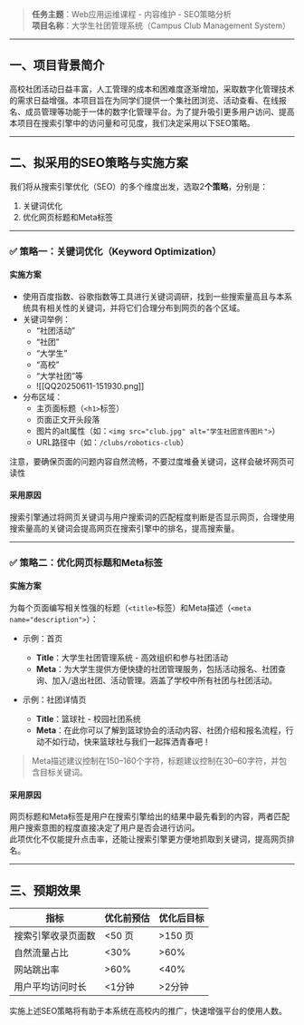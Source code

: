 > **任务主题**：Web应用运维课程 - 内容维护 - SEO策略分析  
> **项目名称**：大学生社团管理系统（Campus Club Management System）

---

## 一、项目背景简介

高校社团活动日益丰富，人工管理的成本和困难度逐渐增加，采取数字化管理技术的需求日益增强。本项目旨在为同学们提供一个集社团浏览、活动查看、在线报名、成员管理等功能于一体的数字化管理平台。为了提升吸引更多用户访问、提高本项目在搜索引擎中的访问量和可见度，我们决定采用以下SEO策略。

---

## 二、拟采用的SEO策略与实施方案

我们将从搜索引擎优化（SEO）的多个维度出发，选取2**个策略**，分别是：

1. 关键词优化    
2. 优化网页标题和Meta标签

---

### ✅ 策略一：关键词优化（Keyword Optimization）

#### 实施方案

- 使用百度指数、谷歌指数等工具进行关键词调研，找到一些搜索量高且与本系统具有相关性的关键词，并将它们合理分布到网页的各个区域。
- 关键词举例：
  - “社团活动”
  - “社团”
  - “大学生”
  - “高校”
  - “大学社团”等
  - ![[QQ20250611-151930.png]]
- 分布区域：
  - 主页面标题（`<h1>`标签）
  - 页面正文开头段落
  - 图片的alt属性（如：`<img src="club.jpg" alt="学生社团宣传图片">`）
  - URL路径中（如：`/clubs/robotics-club`）

注意，要确保页面的问题内容自然流畅，不要过度堆叠关键词，这样会破坏网页可读性

#### 采用原因

搜索引擎通过将网页关键词与用户搜索词的匹配程度判断是否显示网页，合理使用搜索量高的关键词会提高网页在搜索引擎中的排名，提高搜索量。

---

### ✅ 策略二：优化网页标题和Meta标签

#### 实施方案

为每个页面编写相关性强的标题（`<title>`标签）和Meta描述（`<meta name="description">`）：

- 示例：首页
  - **Title**：大学生社团管理系统 - 高效组织和参与社团活动
  - **Meta**：为大学生提供方便快捷的社团管理服务，包括活动报名、社团查询、加入/退出社团、活动管理。涵盖了学校中所有社团与社团活动。

- 示例：社团详情页
  - **Title**：篮球社 - 校园社团系统
  - **Meta**：在此你可以了解到篮球协会的活动内容、社团介绍和报名流程，行动不如行动，快来篮球社与我们一起挥洒青春吧！

> Meta描述建议控制在150–160个字符，标题建议控制在30–60字符，并包含目标关键词。

#### 采用原因

网页标题和Meta标签是用户在搜索引擎给出的结果中最先看到的内容，两者匹配用户搜索意图的程度直接决定了用户是否会进行访问。  
此项优化不仅能提升点击率，还能让搜索引擎更方便地抓取到关键词，提高网页排名。

---
## 三、预期效果
|指标|优化前预估|优化后目标|
|---|---|---|
|搜索引擎收录页面数|<50 页|>150 页|
|自然流量占比|<30%|>60%|
|网站跳出率|>60%|<40%|
|用户平均访问时长|<1分钟|>2分钟|
实施上述SEO策略将有助于本系统在高校内的推广，快速增强平台的使用人数。